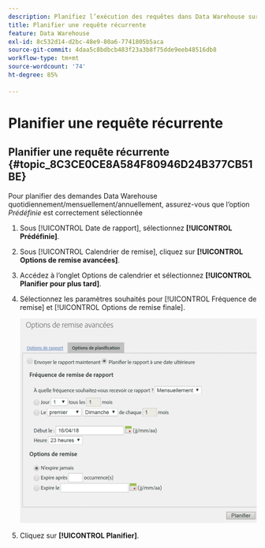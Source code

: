 ```yaml
---
description: Planifiez l’exécution des requêtes dans Data Warehouse sur une base répétée.
title: Planifier une requête récurrente
feature: Data Warehouse
exl-id: 8c532d14-d2bc-48e9-80a6-7741805b5aca
source-git-commit: 4daa5c8bdbcb483f23a3b8f75dde9eeb48516db8
workflow-type: tm+mt
source-wordcount: '74'
ht-degree: 85%

---
```


# Planifier une requête récurrente

## Planifier une requête récurrente {#topic_8C3CE0CE8A584F80946D24B377CB51BE}

Pour planifier des demandes Data Warehouse quotidiennement/mensuellement/annuellement, assurez-vous que l’option *Prédéfinie* est correctement sélectionnée

1. Sous [!UICONTROL Date de rapport], sélectionnez **[!UICONTROL Prédéfinie]**.

1. Sous [!UICONTROL Calendrier de remise], cliquez sur **[!UICONTROL Options de remise avancées]**.

1. Accédez à l’onglet Options de calendrier et sélectionnez **[!UICONTROL Planifier pour plus tard]**.
1. Sélectionnez les paramètres souhaités pour [!UICONTROL Fréquence de remise] et [!UICONTROL Options de remise finale].

   ![](assets/dw_schedule.png)

1. Cliquez sur **[!UICONTROL Planifier]**.
